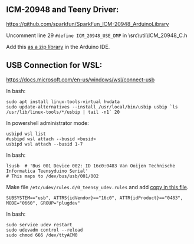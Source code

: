 
## ICM-20948 and Teeny Driver:

https://github.com/sparkfun/SparkFun_ICM-20948_ArduinoLibrary

Uncomment line 29 `#define ICM_20948_USE_DMP` in \src\util\ICM_20948_C.h

Add this [as a zip library](https://docs.arduino.cc/software/ide-v1/tutorials/installing-libraries) in the Arduino IDE.

## USB Connection for WSL:

https://docs.microsoft.com/en-us/windows/wsl/connect-usb

In bash:
```
sudo apt install linux-tools-virtual hwdata
sudo update-alternatives --install /usr/local/bin/usbip usbip `ls /usr/lib/linux-tools/*/usbip | tail -n1` 20
```

In powershell administrator mode:
```
usbipd wsl list
#usbipd wsl attach --busid <busid>
usbipd wsl attach --busid 1-7
```

In bash:
```
lsusb  # 'Bus 001 Device 002: ID 16c0:0483 Van Ooijen Technische Informatica Teensyduino Serial'
# This maps to /dev/bus/usb/001/002
```

Make file `/etc/udev/rules.d/0_teensy_udev.rules` and add [copy in this file](https://github.com/arduino/OpenOCD/blob/master/contrib/60-openocd.rules).
```
SUBSYSTEM=="usb", ATTRS{idVendor}=="16c0", ATTR{idProduct}=="0483", MODE="0660", GROUP="plugdev"
```

In bash:
```
sudo service udev restart
sudo udevadm control --reload
sudo chmod 666 /dev/ttyACM0  
```